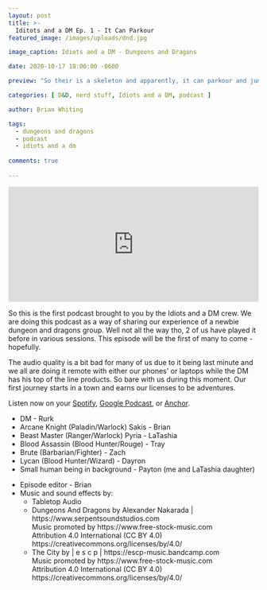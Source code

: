 ```yaml
---
layout: post
title: >-
  Iditots and a DM Ep. 1 - It Can Parkour
featured_image: /images/uploads/dnd.jpg

image_caption: Idiots and a DM - Dungeons and Dragons

date: 2020-10-17 18:00:00 -0600

preview: "So their is a skeleton and apparently, it can parkour and jump off of walls"

categories: [ D&D, nerd stuff, Idiots and a DM, podcast ]

author: Brian Whiting

tags:
  - dungeons and dragons
  - podcast
  - idiots and a dm
  
comments: true
  
---
```


<iframe src="https://open.spotify.com/embed-podcast/episode/2DdSGl8xoz02ERoE7IihES" width="100%" height="232" frameborder="0" allowtransparency="true" allow="encrypted-media"></iframe>

So this is the first podcast brought to you by the Idiots and a DM crew. We are doing this podcast as a way of sharing our experience of a newbie dungeon and dragons group. Well not all the way tho, 2 of us have played it before in various sessions. This episode will be the first of many to come - hopefully.

The audio quality is a bit bad for many of us due to it being last minute and we all are doing it remote with either our phones' or laptops while the DM has his top of the line products. So bare with us during this moment. Our first journey starts in a town and earns our licenses to be adventures. 

Listen now on your [Spotify](https://open.spotify.com/episode/2DdSGl8xoz02ERoE7IihES?si=bMmEirQMTmSy-PrhowKPzw), [Google Podcast](https://podcasts.google.com/feed/aHR0cHM6Ly9hbmNob3IuZm0vcy8zOWQ2M2EyNC9wb2RjYXN0L3Jzcw/episode/ZWIyMDIzMDgtZDZlOS00MDEyLWI1N2ItYWE4YjMzM2FmOTJk?sa=X&ved=0CA0QkfYCahcKEwjYwcaAqfjsAhUAAAAAHQAAAAAQAQ), or [Anchor](https://anchor.fm/idiots-and-dm/episodes/Idiots-and-a-DM---It-Can-Parkour-eliugs).


<ul class="list-unstyled">
  <li>
    DM - Rurk
  </li>
  <li>
    Arcane Knight (Paladin/Warlock) Sakis - Brian
  </li>
  <li>
    Beast Master (Ranger/Warlock) Pyria - LaTashia
  </li>
  <li>
    Blood Assassin (Blood Hunter/Rouge) - Tray
  </li>
  <li>
    Brute (Barbarian/Fighter) - Zach
  </li>
  <li>
    Lycan (Blood Hunter/Wizard) - Dayron
  </li>
  <li>
    Small human being in background - Payton (me and LaTashia daughter)
  </li>
</ul>

<ul class="list-unstyled">
  <li>
    Episode editor - Brian
  </li>
  <li>
    Music and sound effects by:
    <ul>
      <li>
        Tabletop Audio
      </li>
      <li>
        Dungeons And Dragons by Alexander Nakarada | https://www.serpentsoundstudios.com <br>
        Music promoted by https://www.free-stock-music.com <br>
        Attribution 4.0 International (CC BY 4.0) <br>
        https://creativecommons.org/licenses/by/4.0/
      </li>
      <li>
        The City by | e s c p | https://escp-music.bandcamp.com<br>
        Music promoted by https://www.free-stock-music.com<br>
        Attribution 4.0 International (CC BY 4.0)<br>
        https://creativecommons.org/licenses/by/4.0/
      </li>
    </ul>
  </li>
</ul>
